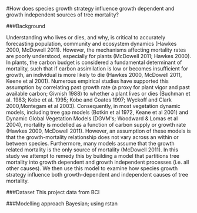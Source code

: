 
#How does species growth strategy influence growth dependent and growth independent sources of tree mortality?

###Background

Understanding who lives or dies, and why, is critical to accurately forecasting population, community and ecosystem dynamics (Hawkes 2000, McDowell 2011). However, the mechanisms affecting mortality rates are poorly understood, especially for plants (McDowell 2011; Hawkes 2000). In plants, the carbon budget is considered a fundamental determinant of mortality, such that if carbon assimilation is low or becomes insufficient for growth, an individual is more likely to die (Hawkes 2000, McDowell 2011, Keene et al 2001). Numerous empirical studies have supported this assumption by correlating past growth rate (a proxy for plant vigor and past available carbon; Givnish 1988) to whether a plant lives or dies (Buchman et al. 1983; Kobe et al. 1995; Kobe and Coates 1997; Wyckoff and Clark 2000,Montegam et al 2003). Consequently, in most vegetation dynamic models, including tree gap models (Botkin et al 1972, Keane et al 2001) and Dynamic Global Vegetation Models (DGVM's; Woodward & Lomas et al 2004), mortality is modelled as a function of carbon supply or growth rate (Hawkes 2000, McDowell 2011). However, an assumption of these models is that the growth-mortality relationship does not vary across an within or between species. Furthermore, many models assume that the growth related mortality is the only source of mortality (McDowell 2011). In this study we attempt to remedy this by building a model that partitions tree mortality into growth dependent and growth independent processes (i.e. all other causes). We then use this model to examine how species growth strategy influence both growth-dependent and independent causes of tree mortality.


###Dataset
This project data from BCI

###Modelling approach
Bayesian; using rstan

